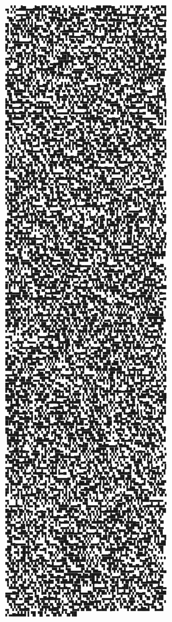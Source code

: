 ▃▝▞▃▟▇▃▃▟▇▟▜▞▚▞▆▝▄▝▅▃▚▟▐▃▅▟█▟▛▛▇▃▞▝▐▞▚▜▛▃▟▝▆▜▞▜▝▝▝▃▃▃▙▜▚▟▐▃▝▜▜▜▄▜▝▟▆▟▆▞▝▝▆▟▝▟▆▜▙▟▄▟▃▃▛▃▞▃▝▝▄▟▟▝▇▞▃▟▅▜▚▝▉▞▞▝█▛▇▟▆▟▛▝▊▃▅▝▇▞▅▟▊▟▅▟▟▃▞▝▜▛▐▜▛▃▜▜▄▃▆▝▆▟▞▟▞▟▐▃▃▝█▞▝▟▊▞▄▞▙▜▜▃▞▞▙▃▅▝▅▟▐▛▐▝▇▜▛▟▚▞▜▃▙▃▟▟▐▞▛▜▞▟▟▜▛▝▇▞▄▝▛▃▙▟▇▃▛▃▆▃▚▛▐▝▉▟▅▛▇▝▚▝▄▞▙▃▆▃▟▝▇▃▞▝▛▜▝▟▐▜▙▞▙▃▅▜▚▟▝▜▚▟▃▃▅▞▜▜▄▃▄▛▐▃▙▃▞▟▄▟▊▞▃▟▃▟▚▃▟▜▞▟▟▃▃▃▟▝▊▝▞▟▉▃▛▜▝▝▇▞▆▟▝▝▟▝▞▛▐▃▛▟▞▃▙▝█▟█▟▝▞▝▞▜▟▊▃▟▜▛▝▉▝▉▞▃▃▚▜▝▝▚▜▞▃▆▝▃▃▅▃▞▜▃▃▄▃▚▃▚▝▄▟▞▞▙▜▙▝▊▝▚▞▞▃▄▜▃▞▙▝▝▜▅▜▝▞▄▟▄▝▃▝▅▃▞▟▄▃▚▟▝▃▛▝▜▟▝▞▙▟█▝▃▞▛▞▜▃▟▃▜▜▞▟▐▜▞▛▇▝▝▞▆▟▉▛▇▞▆▞▆▛▐▜▜▟▄▝▄▜▟▞▞▜▟▝▇▞▆▟▊▟█▛▇▞▝▜▟▃▚▟▜▝█▞▛▃▄▟█▜▛▜▃▝▆▜▄▃▜▞▃▞▚▜▚▝▜▞▛▜▄▛▐▟▄▝▄▞▄▝▄▃▟▜▚▝▄▝▅▟▄▟▆▛▐▜▞▞▞▃▃▃▞▟▆▜▝▃▚▞▙▟▃▜▝▜▜▃▙▟▟▜▛▟▃▃▟▃▙▃▟▝▄▜▜▝▐▞▙▜▛▟▇▃▄▞▜▜▛▝▆▞▟▜▄▃▄▃▆▜▅▜▄▜▝▞▟▞▟▟▉▟▊▟▞▞▙▟▚▟▛▞▃▝▞▃▞▝▞▝▝▝▊▜▜▃▆▝▚▜▜▝▛▟▛▟▞▝▅▝▛▟█▟▜▜▃▞▅▟█▛▐▝▜▟▞▃▜▃▅▛▐▝▄▟▐▟▄▜▜▝▚▃▃▃▆▝▆▞▛▜▛▃▅▃▞▛▐▜▝▝▞▝▛▃▚▞▜▟▅▟▐▃▚▜▅▟▚▟▚▟▚▞▅▝▆▞▞▜▄▜▃▛▐▟▞▝▄▟▊▝▝▜▝▜▅▃▄▝▐▟▊▝▉▝▛▜▄▃▜▟▜▝▊▃▄▝█▃▆▞▅▞▅▜▟▞▆▜▄▞▞▝▉▝▜▝▐▟▆▛▇▜▚▃▄▟▅▜▙▜▄▟▇▃▆▃▝▃▄▃▃▝▃▜▝▛▐▞▄▞▟▃▛▟▛▝▛▟▇▃▟▝▚▜▜▃▟▟▚▃▙▝▟▝▜▛▇▃▃▟▚▃▛▜▟▟▟▟▅▝▄▟▚▝▟▝▅▟█▞▚▝▛▃▝▝▛▜▙▝▆▟▇▃▄▟▐▜▛▟▄▝▇▃▙▃▅▟▚▃▆▃▟▝▊▝▊▃▃▃▛▟▃▃▃▟▟▝▜▟▞▜▚▛▐▜▟▞▄▃▟▃▄▝▜▟▉▃▜▝▉▟▅▟▛▞▚▟▉▜▅▝▇▟▅▃▆▝▆▞▝▟▟▟█▟▆▞▚▃▄▃▞▛▐▝▉▟▇▃▃▃▃▜▟▝▇▜▄▃▃▞▅▝▉▃▆▞▜▝▄▃▙▞▆▞▝▜▅▝▜▝▛▝█▟▅▜▛▝▊▛▇▝▆▜▝▜▅▃▝▟▐▟▆▝▇▞▄▞▝▃▛▜▛▃▚▟▊▞▛▃▃▞▙▞▞▜▞▃▚▟▅▞▝▛▐▃▄▝▛▜▙▃▙▜▄▃▃▃▅▝▞▝▃▝▅▟▃▝▉▃▛▝▆▃▟▝▉▟▚▝▉▝▛▜▃▞▅▞▃▞▟▃▅▛▐▝▉▞▜▃▞▟▟▞▜▝▟▝▐▃▙▞▟▜▝▜▟▟▆▃▆▝▚▃▚▟█▞▞▃▆▞▜▟▛▝▐▜▅▝▊▝▞▜▄▟▉▜▟▃▙▞▄▞▚▝▜▝▉▃▟▝▛▜▃▞▟▝▟▟▐▜▅▟▜▜▄▝▛▟▊▟▜▃▛▜▛▃▟▟▉▞▟▝▇▝▄▜▙▝▞▝▚▞▅▟▃▃▆▝▇▝▄▟▇▝▝▞▝▃▟▜▞▞▚▟▄▟▆▟█▃▜▜▙▞▄▝▅▞▝▝▇▃▞▃▜▃▛▃▙▝▜▟▄▝▆▝▆▛▇▜▟▃▄▃▛▜▚▟▜▝▇▃▚▜▚▟▆▝▚▝█▞▚▝▟▃▛▜▚▟▞▟▐▝▉▃▝▃▜▜▄▝▞▟▄▞▄▛▇▜▟▟▄▜▛▜▅▞▄▞▜▞▄▜▄▟▃▞▄▟▄▃▚▝▜▃▚▟▉▟▞▟▄▜▜▝▚▝▊▝▉▜▝▜▞▜▄▝▝▜▃▟▉▟▄▃▄▃▃▜▄▃▅▜▚▝▅▞▟▝▐▜▜▃▆▝▚▞▄▝█▟▉▞▟▜▃▜▃▃▃▝▊▞▚▟▜▃▙▝▃▝▆▝▛▟▃▞▜▟▝▃▟▞▝▜▚▟▞▞▆▃▃▝▉▞▛▞▙▞▙▟▚▃▚▟▅▟▟▟▄▜▃▝▝▝▛▟█▞▝▃▃▃▜▝▐▞▄▝█▃▛▟▞▃▝▞▝▜▛▞▛▜▟▜▝▜▙▞▃▜▚▃▃▜▄▝▜▞▛▟▚▞▆▜▙▟▊▞▞▞▟▞▃▞▝▃▃▟▜▝█▟▐▝▉▛▇▜▚▜▚▟▆▝▆▝▊▝▞▞▅▃▆▟▇▟▝▞▚▞▟▟▅▞▟▝▃▃▅▟▅▞▃▞▃▟▇▞▆▟▇▜▃▝▃▝▅▝▅▃▜▝▉▜▄▝▇▟▟▝▟▟▞▜▜▃▄▞▞▜▙▞▃▟▝▜▄▝▉▟▊▟▄▟▜▟▟▞▝▃▙▜▜▟▝▝▉▟▅▜▙▃▅▝▛▞▅▟▛▞▜▝▝▝▐▟▆▃▜▟▉▟▐▝▆▞▝▃▜▝▚▜▄▜▞▛▐▜▄▃▃▝█▟▃▞▙▞▞▃▟▃▃▟▇▟█▃▙▞▜▜▝▟▐▜▃▝▊▛▐▝▊▟▞▜▝▝▟▟▛▃▙▜▝▞▄▃▙▝▃▃▄▞▜▝▚▝▄▝▝▃▝▝▊▝▅▜▙▜▝▃▛▃▃▃▟▝▛▟█▝▝▞▝▜▃▟▄▟▊▜▜▞▟▜▃▟▅▜▛▃▃▞▚▝█▝▐▃▞▃▅▝▝▛▐▃▚▟▇▟▛▃▃▞▟▜▚▝▆▟▇▝▚▟▝▟▟▟▜▟▆▃▅▝▟▜▙▜▚▃▞▜▝▝▜▟▐▛▐▜▄▜▛▟▐▟▛▟▜▞▚▜▛▝█▟▜▝▜▟▝▃▃▟▝▝▉▞▛▟▇▝▐▟▞▝▉▟▉▃▅▜▝▟▊▞▛▜▜▝▃▜▅▝▉▃▃▃▜▝▃▞▟▟▚▟▇▃▙▞▝▝▃▝▞▞▙▞▝▞▅▟▆▞▙▟▞▟▛▃▟▛▐▟▛▞▚▟▉▝▜▟▚▝▐▃▜▝▄▟▄▝▊▟▟▟▄▟▃▃▜▜▃▜▛▞▃▞▜▟▝▜▅▃▃▝▜▜▟▝▐▞▞▝▐▟▐▝▛▞▙▜▟▃▚▟▆▟▜▃▛▞▟▟▉▃▄▜▝▝▟▞▅▝▅▛▐▜▙▟▞▜▙▟▝▟█▞▅▝▟▟▉▞▜▃▞▞▙▝▅▜▚▞▙▞▚▟▝▝▄▝▇▝█▞▆▟▊▟▃▃▝▟█▟▆▝▇▃▙▃▞▝▉▛▐▃▃▃▛▜▃▃▜▜▄▜▜▝▆▃▄▝▊▝▐▜▟▜▄▟▄▝▞▟▇▟▉▞▅▝▆▟▚▟▝▃▝▜▞▟▟▟▅▜▃▞▜▟▅▛▇▟█▟▉▟▟▟▊▜▃▃▜▟▇▜▃▛▇▃▃▜▅▞▟▝▅▟▅▝▚▝▐▝▉▝▐▟▃▟▝▟▉▜▃▟▚▜▝▝▝▝▝▟▜▝▛▜▙▝▚▞▙▞▙▃▅▞▙▜▙▃▙▃▃▃▜▝▇▜▙▃▄▞▙▝▇▃▞▜▚▞▛▟▉▃▅▜▟▞▞▞▝▝▐▜▙▞▄▜▄▜▚▞▚▜▄▟▜▃▅▛▐▞▙▝▅▟▆▃▅▟▝▝▟▃▟▜▝▃▟▜▅▞▞▞▚▞▚▞▙▟▛▜▃▟▆▟▝▝▟▜▅▟▅▃▚▞▆▝▜▞▃▟▇▝█▝▐▟▇▜▚▛▐▃▛▝▚▝▚▃▜▟▄▟▐▃▄▜▛▟▚▞▄▟▛▟▟▟▝▃▞▃▆▞▜▜▜▃▚▜▚▃▛▟▊▃▛▜▄▟▜▜▜▃▛▝▊▛▐▝▟▟▚▃▝▜▛▜▟▟▉▞▃▛▇▝▅▟▄▟▃▞▟▟▊▜▟▟▆▝▊▃▜▟▝▃▛▜▜▜▄▟▆▃▙▃▃▛▇▞▃▝▇▝▚▃▙▟▆▜▚▃▞▜▄▝▚▜▄▝▝▝▛▝█▜▛▞▙▃▄▞▜▟▛▟▚▞▄▃▟▟█▜▙▜▛▟▄▟▇▟▅▟▆▃▞▟▉▝▟▞▜▛▇▟█▜▃▞▝▝▃▝▛▜▅▛▇▜▜▟▉▞▝▃▄▟▉▞▅▝▚▝▚▝▛▟▜▃▞▞▚▞▅▃▙▃▙▜▙▝▜▝▊▜▙▃▚▟▆▟▃▝▐▟▐▞▛▞▜▝▆▃▟▟▄▞▅▟▚▝▛▝▊▃▜▞▄▛▇▞▜▞▛▞▛▃▄▜▄▜▄▝▞▝▛▞▞▟▇▝▚▝▊▞▆▜▅▝▉▞▛▞▚▝▟▝▄▟▆▃▟▞▃▟▄▝▊▟▊▝▜▜▝▃▅▝▉▞▟▞▟▟▟▞▃▝▞▞▛▟▅▟▊▟▟▞▜▟▛▟▐▟▞▞▟▃▞▟▄▜▄▛▇▝▇▜▄▜▛▟▉▞▞▃▄▝▃▜▚▞▜▝▝▟▛▝█▜▛▜▙▟▛▟▉▝▆▝▄▞▝▟█▃▞▟▚▞▙▞▞▟▞▃▙▜▛▃▞▟▇▟▞▛▇▜▛▜▅▝▇▞▚▟▛▜▛▞▃▟▝▝▃▟▚▞▆▝▟▜▟▞▆▜▛▟▅▝▅▟▊▟▚▟▇▜▝▟▐▟▅▟▞▟▞▟▝▞▙▃▅▞▛▃▄▝▝▝▛▝█▝▚▃▃▟▅▟█▝▉▞▞▝▟▞▞▝▆▜▝▝▅▜▃▟▝▞▆▞▅▝▚▜▙▟▄▟▞▝▄▝▃▟▄▞▚▃▃▝▃▞▚▞▝▜▄▟█▝▅▟▛▞▛▝▄▜▟▟▜▜▃▃▜▟▄▟▚▞▞▃▚▞▞▝▟▟▝▃▝▟▃▃▅▃▙▜▅▟█▃▟▟▐▛▐▝▉▜▃▞▄▃▄▜▄▃▜▜▙▞▙▟▐▟▉▟▃▃▅▛▇▃▄▝▝▜▅▃▚▟▉▜▙▃▝▟▆▞▙▜▞▝▄▃▄▟▝▃▆▜▚▟▊▜▛▃▚▟▚▝▄▝▝▃▞▝▐▞▄▟▊▜▅▝▄▟█▃▅▃▅▜▅▜▙▝▐▟▛▝▟▃▞▜▅▜▜▟▛▞▝▃▚▝▉▟▊▟▟▜▜▞▅▛▐▝▊▟█▝▚▜▚▟▆▜▄▝▞▞▞▝▝▝▜▟▞▝▝▞▙▞▆▝▚▟▊▟▇▝▛▞▃▜▄▞▙▛▇▝▅▝▞▟▉▃▚▟▞▞▆▞▃▃▞▝▟▟▄▞▚▞▆▞▜▜▝▜▛▟▉▟▊▟▆▟▉▝▐▃▆▃▄▞▝▜▜▝▞▟▃▃▙▞▛▝▝▞▃▟▇▞▜▞▚▞▄▃▃▟▐▃▛▃▃▃▝▞▞▝▟▛▐▜▜▃▙▟▐▟▃▃▛▞▚▝▄▟▅▟▛▟▊▟▛▃▃▜▛▜▄▞▝▝▝▜▄▜▝▜▟▞▚▞▟▟▚▜▙▝▚▟▐▝▊▝▐▟▃▟▛▃▞▟▇▜▜▃▟▜▜▜▅▝▆▞▅▞▝▜▅▝▄▝▅▃▞▞▛▞▙▃▝▝▐▟▝▟▝▜▄▞▛▜▞▃▚▃▙▞▃▛▇▞▄▞▆▞▚▞▞▃▛▝▞▟▅▃▜▟▝▃▞▝█▝▊▛▐▜▟▟▚▟▄▃▟▟▇▝▛▃▆▜▄▞▄▞▆▟▊▜▅▟▛▞▝▜▛▟▊▝▜▟▟▃▞▞▛▛▐▝▞▟█▝▆▜▝▜▝▃▝▟▜▃▜▟▇▜▅▞▜▟█▜▜▝█▝▇▜▅▝▛▜▛▃▟▟▄▃▆▜▟▟▇▝▞▜▟▟▚▝▝▟▞▃▟▞▆▝▊▝▅▃▄▝▄▛▇▜▄▟▛▜▚▞▞▃▝▃▆▝▊▃▄▟▆▝▜▟▆▞▄▝▚▞▆▟▟▜▝▞▃▜▄▞▛▛▐▝▝▛▇▃▝▝▅▝▛▟▇▃▆▞▅▝▜▞▞▃▆▟▆▟▅▜▄▞▅▝▟▝▊▜▜▞▞▞▝▃▄▜▃▟█▟▐▝▅▟▐▝▟▟▆▟▛▝▆▟▆▟▐▞▛▟▟▝▐▟▉▞▞▝▆▜▃▃▜▜▃▜▝▜▅▝▉▜▃▞▜▞▟▞▆▟▇▃▟▟▉▛▇▜▅▞▛▝▅▟▆▝▜▃▅▛▇▟▆▟▜▟▊▃▜▛▇▃▚▟█▝▜▜▅▜▚▟▅▞▃▞▚▞▚▞▅▃▝▟█▞▛▝▚▜▛▜▜▝▃▜▃▜▞▛▐▃▆▃▟▜▞▟▃▝▚▝▄▟▄▝▇▝█▞▅▞▙▜▃▝▇▜▟▟█▃▙▞▙▞▚▝▄▛▐▜▄▞▝▟▆▞▙▟▜▜▙▝█▟▞▜▝▝▆▞▃▝▅▟▐▟▐▟▆▞▙▝▐▟█▟▄▜▃▝▐▟▇▟▆▃▟▝▛▝▐▛▇▝▇▝▆▜▙▟▊▜▃▝▃▞▆▃▟▞▃▃▚▝▉▝▄▜▟▝▊▞▛▃▛▝▞▃▛▜▅▝▛▝▛▞▆▟▝▞▅▟▇▝▞▝▆▟▅▃▃▞▆▟▄▝▝▜▜▟█▜▙▃▚▝▃▟▉▟▄▃▝▟▃▝▐▞▟▜▅▃▝▝▟▟▝▟▛▞▟▟█▜▚▝▊▛▐▃▝▜▞▃▄▃▚▝▊▝▃▝▆▟▚▜▟▃▙▝▜▛▐▟▝▃▟▛▇▟▟▃▄▟▝▞▞▝▄▞▜▜▝▞▞▃▙▃▚▟▝▞▟▜▚▝▃▟▞▞▆▛▇▃▟▟▉▛▐▞▆▝▆▟▛▞▆▝▄▞▛▃▞▟▟▝█▟▜▟▝▃▚▝▃▝▜▟█▝▐▟▝▞▝▃▃▃▛▜▟▞▛▝▊▟▃▃▛▟▟▝▟▞▞▜▝▜▃▞▙▝▊▝▄▞▟▃▞▝▚▟▊▝▉▝▄▟▐▃▅▝▐▟▝▛▇▝▟▃▞▟▄▟▃▝▟▟▐▃▄▝█▝▃▃▅▜▝▞▙▞▅▞▚▝█▟▄▟▝▟▊▞▃▛▇▟▄▜▜▟▝▞▆▝▃▞▆▝▉▝▜▝▆▃▃▃▄▜▛▝▆▟▃▞▛▟▆▞▅▜▄▟▊▟▊▃▝▜▃▝▟▟▝▞▃▜▙▟▛▃▞▃▛▞▃▟▝▃▞▜▚▜▙▝▐▟▇▟▛▝▄▟▐▟▞▝▉▃▝▟▐▜▅▃▟▝▆▞▟▟▛▟▐▃▚▃▜▜▚▝▅▃▞▝▆▟▃▃▜▝▄▜▝▃▆▟█▛▐▝▅▟▞▞▝▝▐▟▇▃▜▃▃▝▐▞▅▃▛▝▃▟▐▃▙▟▅▜▚▜▞▝▃▟▝▟▐▝▉▝▇▟▚▝▜▝▜▞▝▝▄▞▟▃▃▝▊▟▚▞▛▟▝▟▚▃▝▝▞▝▊▞▄▝▛▞▜▞▜▜▞▝▞▟▚▜▜▞▆▝▞▟▃▞▞▃▛▃▟▝█▟▚▜▜▟▉▃▃▃▃▞▃▃▙▃▚▜▃▜▄▝▞▝▝▞▜▟▟▞▃▃▅▝▜▃▃▃▜▃▞▃▝▟▇▜▝▞▄▝▞▃▄▟▃▟▃▞▆▟▅▞▆▞▅▃▝▃▄▃▜▟▝▟▛▜▟▛▇▞▄▝▛▃▚▜▃▟▟▟▉▞▄▟▊▞▙▜▞▞▄▝▄▛▇▟▊▞▚▛▐▝▞▝▚▟▊▞▟▃▅▃▆▜▟▃▞▝▚▜▝▞▟▝▚▟▆▜▙▛▐▞▃▜▙▞▝▜▞▝▞▟▞▝▃▞▞▞▅▜▞▝▅▝▃▜▚▃▅▞▃▜▅▛▇▞▟▟▅▟▜▟▜▛▇▞▟▟▄▃▚▝▉▟▇▝▅▞▜▜▃▟▊▜▚▜▅▜▙▝▅▝▝▃▃▞▃▝▉▜▚▜▅▞▟▞▙▃▛▃▝▝█▟▛▜▟▝▃▞▞▟▃▟▊▝▚▟▇▞▅▝▆▜▄▝▉▜▙▞▟▟▟▃▙▞▚▃▃▟▃▝▛▟▅▞▛▜▟▜▅▃▚▃▙▝▇▝▊▝▆▜▅▞▞▜▃▜▚▝▐▝▝▟▆▟█▝▊▜▅▝▛▞▞▝▜▟▊▛▐▟▆▝▚▟▃▞▃▟▟▛▐▜▝▜▝▜▄▃▃▃▜▝▊▃▃▝▉▃▃▝█▜▙▃▄▞▜▞▞▃▃▞▅▝▚▃▜▞▅▛▇▟▐▜▝▜▚▝▟▟▉▟▊▝▚▝█▜▚▟▛▃▅▝▝▝▊▟▇▝▉▟▜▜▛▝▛▝▇▝▟▟▅▟▇▛▇▃▝▜▟▜▚▃▚▝█▞▙▝▜▝█▜▚▝▃▃▝▝▉▞▞▝▟▟▆▃▛▞▞▞▝▃▝▃▃▟▜▝▐▃▙▝▝▟▇▟▚▝▃▝▝▝▊▞▄▟▉▝█▃▅▜▙▃▚▞▄▟▇▝█▟█▟▊▞▟▝▞▟█▜▜▟▟▃▝▝▆▝▚▃▆▜▝▞▝▝▜▞▛▟▝▟▜▞▟▞▜▞▅▟▃▃▟▜▃▝▐▟▅▝▟▝▟▝▅▝█▜▟▝▆▞▆▃▅▃▛▟▛▜▞▞▃▜▙▟▝▟▅▝▇▞▝▞▃▞▜▟▅▝▇▃▃▃▛▟▄▜▅▃▝▝▊▜▚▜▟▃▄▞▝▃▞▝▇▃▞▟▄▝▃▟▚▟▝▝▞▝▅▟▆▝▇▃▅▃▛▜▜▛▇▟▇▟█▜▛▞▙▞▃▃▞▜▞▃▆▃▛▞▞▛▐▝▆▜▝▟▞▝▟▝▟▃▚▞▆▟▆▝▊▟▇▟▊▟▊▜▅▝█▟▄▜▅▝▉▟▝▛▇▜▚▟▜▃▙▟▅▟▚▝▟▟▄▜▙▟▚▞▃▜▝▟▃▞▆▃▙▃▝▛▇▝▝▝▐▃▃▃▙▝▆▜▃▟▉▞▄▝▅▜▚▜▃▟▅▃▃▃▅▟▚▜▃▃▜▝▐▟▚▞▆▟▝▃▙▜▛▜▃▃▆▞▚▛▇▞▞▛▐▃▟▃▛▞▄▃▄▝▚▝▇▟▆▜▙▃▛▃▚▟▆▝▊▃▆▟▅▟▃▝▝▞▞▝▟▝▜▞▛▞▝▃▃▃▛▃▞▃▝▟▞▝▊▝▆▝▉▟▉▝▄▜▃▃▞▜▃▞▜▞▙▞▄▝▟▞▃▞▜▟▄▛▇▟▇▜▜▝▃▞▅▝▐▞▚▜▛▝▃▜▄▃▛▝▅▝▃▝▞▞▙▟▅▝▝▝▟▜▜▟▆▛▐▃▝▜▃▞▅▜▙▝▜▃▙▛▐▟▚▝▝▜▚▟▚▟▆▟▝▜▃▟▞▃▅▟▟▟▐▝▉▝█▝▃▝▆▜▞▝▅▜▉